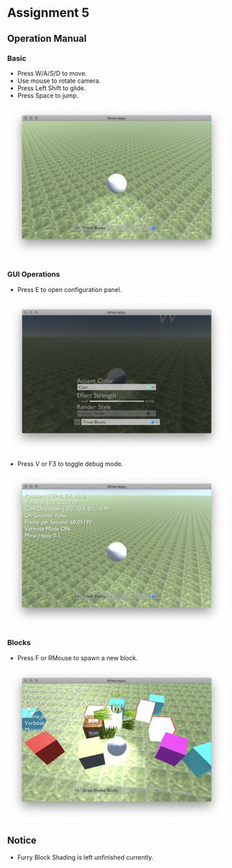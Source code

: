 # Assignment 5

## Operation Manual

### Basic

* Press W/A/S/D to move.
* Use mouse to rotate camera.
* Press Left Shift to glide.
* Press Space to jump.

![image-20200406171349607](docs.assets/image-20200406171349607.png)

### GUI Operations

* Press E to open configuration panel.

![image-20200406171421696](docs.assets/image-20200406171421696.png)

* Press V or F3 to toggle debug mode.

![image-20200406171506436](docs.assets/image-20200406171506436.png)

### Blocks

* Press F or RMouse to spawn a new block.

![image-20200406171639781](docs.assets/image-20200406171639781.png)

## Notice

* Furry Block Shading is left unfinished currently.